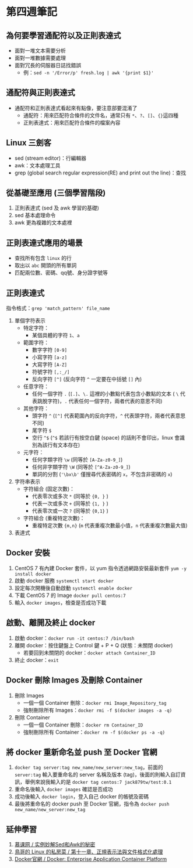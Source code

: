 # 第四週筆記
## 為何要學習通配符以及正則表達式
* 面對一堆文本需要分析
* 面對一堆數據需要處理
* 面對冗長的伺服器日誌找錯誤
    + 例：`sed -n '/Error/p' fresh.log | awk '{print $1}'`

## 通配符與正則表達式
* 通配符和正則表達式看起來有點像，要注意部要混淆了
    * 通配符：用來匹配符合條件的文件名，通常只有 `*`、`?`、`[]`、`{}`這四種
    * 正則表達式：用來匹配符合條件的檔案內容

## Linux 三劍客
* sed (stream editor)：行編輯器
* awk：文本處理工具
* grep (global search regular expression(RE) and print out the line)：查找

## 從基礎至應用 (三個學習階段)
1. 正則表達式 (sed 及 awk 學習的基礎)
2. sed 基本處理命令
3. awk 更為複雜的文本處裡

## 正則表達式應用的場景
* 查找所有包含 `linux` 的行
* 取出以 `abc` 開頭的所有單詞
* 匹配兩位數、密碼、qq號、身分證字號等

## 正則表達式
指令格式：`grep 'match_pattern' file_name`
1. 單個字符表示
    * 特定字符：
        * 某個具體的字符 `1`、`a`
    * 範圍字符：
        * 數字字符 `[0-9]`
        * 小寫字符 `[a-z]`
        * 大寫字符 `[A-Z]`
        * 符號字符 `[,:_/]`
        * 反向字符 `[^]` (反向字符 `^` 一定要在中括號 `[]` 內)
    * 任意字符：
        * 任何一個字符 `.` (`[.]`、`\.` 這裡的小數點代表包含小數點的文本 ( `\` 代表跳脫字符)，`.` 代表任何一個字符，兩者代表的意思不同)
    * 其他字符：
        * 頭字符 `^` (`[^]` 代表範圍內的反向字符，`^` 代表頭字符，兩者代表意思不同)
        * 尾字符 `$`
        * 空行 `^$` (`^$` 若該行有按空白鍵 (space) 的話則不會印出，linux 會識別為該行有文本存在)
    * 元字符：
        * 任何字類字符 `\w` (同等於 `[A-Za-z0-9_]`)
        * 任何非字類字符 `\W` (同等於 `[^A-Za-z0-9_]`)
        * 單詞的分割 (`'\bx\b'` 僅搜尋代表密碼的 `x`，不包含非密碼的 `x`)
2. 字符串表示
    * 字符組合 (固定次數)：
        * 代表零次或多次 `*` (同等於 `{0, }` )
        * 代表一次或多次 `+` (同等於 `{1, }` )
        * 代表零次或一次 `?` (同等於 `{0,1}` )
    * 字符組合 (重複特定次數)：
        * 重複特定次數 `{m,n}` (`m` 代表重複次數最小值，`n` 代表重複次數最大值)
3. 表達式

## Docker 安裝
1. CentOS 7 有內建 Docker 套件，以 yum 指令透過網路安裝最新套件 `yum -y install docker`
2. 啟動 docker 服務 `systemctl start docker`
3. 設定每次開機後自動啟動 `systemctl enable docker`
4. 下載 CentOS 7 的 Image `docker pull centos:7`
5. 輸入 `docker images`，檢查是否成功下載

## 啟動、離開及終止 docker
1. 啟動 docker：`docker run -it centos:7 /bin/bash` 
2. 離開 docker：按住鍵盤上 Control 鍵 + P + Q (狀態：未關閉 docker)
    * 若要回到未關閉的 docker：`docker attach Container_ID`
3. 終止 docker：`exit`

## Docker 刪除 Images 及刪除 Container
1. 刪除 Images
    * 一個一個 Container 刪除：`docker rmi Image_Repository_tag`
    * 強制刪除所有 Images：`docker rmi -f $(docker images -a -q)`
2. 刪除 Container
    * 一個一個 Container 刪除：`docker rm Container_ID`
    * 強制刪除所有 Container：`docker rm -f $(docker ps -a -q)`

## 將 docker 重新命名並 push 至 Docker 官網
1. `docker tag server:tag new_name/new_server:new_tag`，前面的 `server:tag` 輸入要重命名的 server 名稱及版本 (tag)，後面的則輸入自訂資訊，舉例來說我輸入的是 `docker tag centos:7 jack879tw/test:0.1`
2. 重命名後輸入 `docker images` 確認是否成功
3. 成功後輸入 `docker login`，登入自己 docker 的帳號及密碼
4. 最後將重命名的 docker push 至 Docker 官網，指令為 `docker push new_name/new_server:new_tag`

## 延伸學習
1. [慕课网 / 实例妙解Sed和Awk的秘密](https://www.imooc.com/learn/819)
2. [鳥哥的 Linux 的私房菜 / 第十一章、正規表示法與文件格式化處理](http://linux.vbird.org/linux_basic/0330regularex.php)
3. [Docker官網 / Docker: Enterprise Application Container Platform](https://www.docker.com/)

